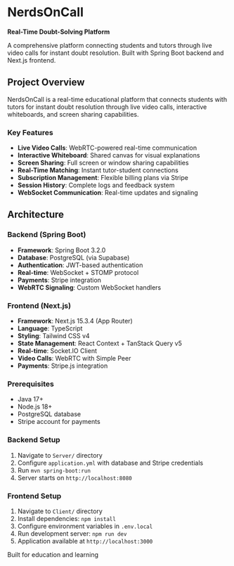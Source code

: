 # NerdsOnCall

**Real-Time Doubt-Solving Platform**

A comprehensive platform connecting students and tutors through live video calls for instant doubt resolution. Built with Spring Boot backend and Next.js frontend.

## Project Overview

NerdsOnCall is a real-time educational platform that connects students with tutors for instant doubt resolution through live video calls, interactive whiteboards, and screen sharing capabilities.

### Key Features

-   **Live Video Calls**: WebRTC-powered real-time communication
-   **Interactive Whiteboard**: Shared canvas for visual explanations
-   **Screen Sharing**: Full screen or window sharing capabilities
-   **Real-Time Matching**: Instant tutor-student connections
-   **Subscription Management**: Flexible billing plans via Stripe
-   **Session History**: Complete logs and feedback system
-   **WebSocket Communication**: Real-time updates and signaling

## Architecture

### Backend (Spring Boot)

-   **Framework**: Spring Boot 3.2.0
-   **Database**: PostgreSQL (via Supabase)
-   **Authentication**: JWT-based authentication
-   **Real-time**: WebSocket + STOMP protocol
-   **Payments**: Stripe integration
-   **WebRTC Signaling**: Custom WebSocket handlers

### Frontend (Next.js)

-   **Framework**: Next.js 15.3.4 (App Router)
-   **Language**: TypeScript
-   **Styling**: Tailwind CSS v4
-   **State Management**: React Context + TanStack Query v5
-   **Real-time**: Socket.IO Client
-   **Video Calls**: WebRTC with Simple Peer
-   **Payments**: Stripe.js integration

### Prerequisites

-   Java 17+
-   Node.js 18+
-   PostgreSQL database
-   Stripe account for payments

### Backend Setup

1. Navigate to `Server/` directory
2. Configure `application.yml` with database and Stripe credentials
3. Run `mvn spring-boot:run`
4. Server starts on `http://localhost:8080`

### Frontend Setup

1. Navigate to `Client/` directory
2. Install dependencies: `npm install`
3. Configure environment variables in `.env.local`
4. Run development server: `npm run dev`
5. Application available at `http://localhost:3000`

Built for education and learning
